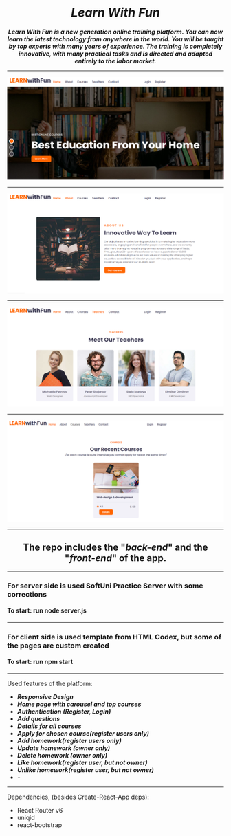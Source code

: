 <h1 align="center"><i>Learn With Fun</i></h1>

**_<p align="center">Learn With Fun is a new generation online training platform. You can now learn the latest technology from anywhere in the world. You will be taught by top experts with many years of experience.
The training is completely innovative, with many practical tasks and is directed and adapted entirely to the labor market.</p>_**

<hr/>

<p align="center">
    <div>
    <img src="./home.png"/>
    <hr/>
    <img src="./about.png"/>
    <hr/>
    <img src="./teachers.png"/>
    <hr/>
    <img src="./courses.png"/>
    <hr/>
    </div>
<p>

   <h2 align="center">The repo includes the "<i>back-end</i>" and the "<i>front-end</i>" of the app.</h2>
<hr/>

<h3>For server side is used SoftUni Practice Server with some corrections</h3>
<h4>To start: run node server.js</h4>
<hr/>
<h3>For client side is used template from HTML Codex, but some of the pages are custom created</h3>
<h4>To start: run npm start</h4>

<hr/>

Used features of the platform:

- <i><b>Responsive Design</b></i>
- <i><b>Home page with carousel and top courses</b></i>
- <i><b>Authentication (Register, Login)</b></i>
- <i><b>Add questions</b></i>
- <i><b>Details for all courses</b></i>
- <i><b>Apply for chosen course(register users only)</b></i>
- <i><b>Add homework(register users only)</b></i>
- <i><b>Update homework (owner only)</b></i>
- <i><b>Delete homework (owner only)</b></i>
- <i><b>Like homework(register user, but not owner)</b></i>
- <i><b>Unlike homework(register user, but not owner)</b></i>
- <i><b>-</b></i>

<hr/>

Dependencies, (besides Create-React-App deps): 

- React Router v6
- uniqid
- react-bootstrap

